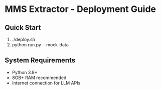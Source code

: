 # MMS Extractor - Deployment Guide

## Quick Start
1. ./deploy.sh
2. python run.py --mock-data

## System Requirements
- Python 3.8+
- 8GB+ RAM recommended
- Internet connection for LLM APIs
